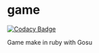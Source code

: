 # game
[![Codacy Badge](https://api.codacy.com/project/badge/Grade/aa08083aa2c54a5ca773ece4b4d2b701)](https://www.codacy.com/manual/laisevn/game?utm_source=github.com&amp;utm_medium=referral&amp;utm_content=laisevn/game&amp;utm_campaign=Badge_Grade) 

Game make in ruby with Gosu
